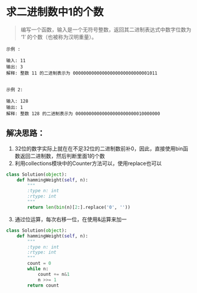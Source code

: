 # 求二进制数中1的个数

> 编写一个函数，输入是一个无符号整数，返回其二进制表达式中数字位数为 ‘1’ 的个数（也被称为汉明重量）。

```
示例 :

输入: 11
输出: 3
解释: 整数 11 的二进制表示为 00000000000000000000000000001011


示例 2:

输入: 128
输出: 1
解释: 整数 128 的二进制表示为 00000000000000000000000010000000
```


## 解决思路：
1. 32位的数字实际上就在在不足32位的二进制数前补0，因此，直接使用bin函数返回二进制数，然后判断里面1的个数
2. 利用collections模块中的Counter方法可以，使用replace也可以


```python
class Solution(object):
    def hammingWeight(self, n):
        """
        :type n: int
        :rtype: int
        """
        return len(bin(n)[2:].replace('0', ''))
```

3. 通过位运算，每次右移一位，在使用&运算来加一
```python
class Solution(object):
    def hammingWeight(self, n):
        """
        :type n: int
        :rtype: int
        """
        count = 0
        while n:
            count += n&1
            n >>= 1
        return count
```